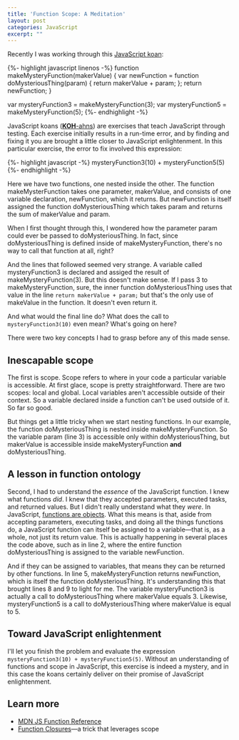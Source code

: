 ```yaml
---
title: 'Function Scope: A Meditation'
layout: post
categories: JavaScript
excerpt: ""
---
```


Recently I was working through this [JavaScript koan](https://github.com/mrdavidlaing/javascript-koans):

{%- highlight javascript linenos -%}
function makeMysteryFunction(makerValue) {
  var newFunction = function doMysteriousThing(param) {
    return makerValue + param;
  };
  return newFunction;
}

var mysteryFunction3 = makeMysteryFunction(3);
var mysteryFunction5 = makeMysteryFunction(5);
{%- endhighlight -%}

JavaScript koans ([**KOH**-ahns](https://www.dictionary.com/browse/koan)) are exercises that teach JavaScript through testing. Each exercise initially results in a run-time error, and by finding and fixing it you are brought a little closer to JavaScript enlightenment. In this particular exercise, the error to fix involved this expression:

{%- highlight javascript -%}
mysteryFunction3(10) + mysteryFunction5(5)
{%- endhighlight -%}

Here we have two functions, one nested inside the other. The function makeMysterFunction takes one parameter, makerValue, and consists of one variable declaration, newFunction, which it returns. But newFunction is itself assigned the function doMysteriousThing which takes param and returns the sum of makerValue and param.

When I first thought through this, I wondered how the parameter param could ever be passed to doMysteriousThing. In fact, since doMysteriousThing is defined inside of makeMysteryFunction, there's no way to call that function at all, right?

And the lines that followed seemed very strange. A variable called mysteryFunction3 is declared and assiged the result of makeMysteryFunction(3). But this doesn't make sense. If I pass 3 to makeMysteryFunction, sure, the inner function doMysteriousThing uses that value in the line `return makerValue + param;` but that's the only use of makeValue in the function. It doesn't even return it.

And what would the final line do? What does the call to `mysteryFunction3(10)` even mean? What's going on here?

There were two key concepts I had to grasp before any of this made sense.

## Inescapable scope
The first is scope. Scope refers to where in your code a particular variable is accessible. At first glace, scope is pretty straightforward. There are two scopes: local and global. Local variables aren't accessible outside of their context. So a variable declared inside a function can't be used outside of it. So far so good.

But things get a little tricky when we start nesting functions. In our example, the function doMysteriousThing is nested inside makeMysteryFunction. So the variable param (line 3) is accessible only within doMysteriousThing, but makerValue is accessible inside makeMysteryFunction **and** doMysteriousThing.

## A lesson in function ontology
Second, I had to understand the *essence* of the JavaScript function. I knew what functions *did*. I knew that they accepted parameters, executed tasks, and returned values. But I didn't really understand what they *were*. In JavaScript, [functions are objects](https://medium.com/front-end-hacking/javascript-functions-are-objects-6affba08ab26). What this means is that, aside from accepting parameters, executing tasks, and doing all the things functions do, a JavaScript function can itself be assigned to a variable&mdash;that is, as a whole, not just its return value. This is actually happening in several places the code above, such as in line 2, where the entire function doMysteriousThing is assigned to the variable newFunction.

And if they can be assigned to variables, that means they can be returned by other functions. In line 5, makeMysteryFunction returns newFunction, which is itself the function doMysteriousThing. It's understanding this that brought lines 8 and 9 to light for me. The variable mysteryFunction3 is actually a call to doMysteriousThing where makerValue equals 3. Likewise, mysteryFunction5 is a call to doMysteriousThing where makerValue is equal to 5.

## Toward JavaScript enlightenment
I'll let you finish the problem and evaluate the expression `mysteryFunction3(10) + mysteryFunction5(5)`. Without an understanding of functions and scope in JavaScript, this exercise is indeed a mystery, and in this case the koans certainly deliver on their promise of JavaScript enlightenment.

## Learn more
- [MDN JS Function Reference](https://developer.mozilla.org/en-US/docs/Web/JavaScript/Reference/Functions)
- [Function Closures](https://www.w3schools.com/js/js_function_closures.asp)&mdash;a trick that leverages scope

